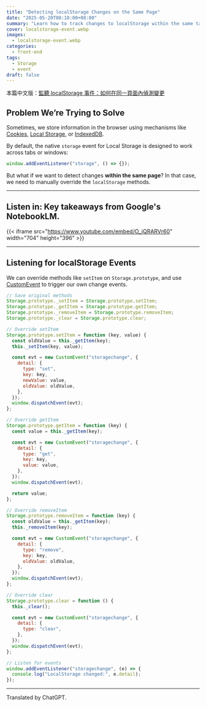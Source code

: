 ```yaml
---
title: "Detecting localStorage Changes on the Same Page"
date: "2025-05-20T08:18:00+08:00"
summary: "Learn how to track changes to localStorage within the same tab using CustomEvent and method overrides."
cover: localstorage-event.webp
images:
  - localstorage-event.webp
categories:
  - front-end
tags:
  - Storage
  - event
draft: false
---
```


本篇中文版：[監聽 localStorage 事件：如何在同一頁面內偵測變更](https://www.letswrite.tw/localstorage-event/)

## Problem We’re Trying to Solve

Sometimes, we store information in the browser using mechanisms like [Cookies](https://www.letswrite.tw/client-storage-cookie/), [Local Storage](https://www.letswrite.tw/client-storage-local/), or [IndexedDB](https://www.letswrite.tw/client-storage-idb/).

By default, the native `storage` event for Local Storage is designed to work across tabs or windows:

```javascript {linenos=table,anchorlinenos=true}
window.addEventListener("storage", () => {});
```

But what if we want to detect changes **within the same page**? In that case, we need to manually override the `localStorage` methods.

---

## Listen in: Key takeaways from Google's NotebookLM.

{{< iframe src="https://www.youtube.com/embed/O_jQRARVr60" width="704" height="396" >}}

---

## Listening for localStorage Events

We can override methods like `setItem` on `Storage.prototype`, and use [CustomEvent](https://www.letswrite.tw/custom-event/) to trigger our own change events.

```javascript {linenos=table,anchorlinenos=true}
// Save original methods
Storage.prototype._setItem = Storage.prototype.setItem;
Storage.prototype._getItem = Storage.prototype.getItem;
Storage.prototype._removeItem = Storage.prototype.removeItem;
Storage.prototype._clear = Storage.prototype.clear;

// Override setItem
Storage.prototype.setItem = function (key, value) {
  const oldValue = this._getItem(key);
  this._setItem(key, value);

  const evt = new CustomEvent("storagechange", {
    detail: {
      type: "set",
      key: key,
      newValue: value,
      oldValue: oldValue,
    },
  });
  window.dispatchEvent(evt);
};

// Override getItem
Storage.prototype.getItem = function (key) {
  const value = this._getItem(key);

  const evt = new CustomEvent("storagechange", {
    detail: {
      type: "get",
      key: key,
      value: value,
    },
  });
  window.dispatchEvent(evt);

  return value;
};

// Override removeItem
Storage.prototype.removeItem = function (key) {
  const oldValue = this._getItem(key);
  this._removeItem(key);

  const evt = new CustomEvent("storagechange", {
    detail: {
      type: "remove",
      key: key,
      oldValue: oldValue,
    },
  });
  window.dispatchEvent(evt);
};

// Override clear
Storage.prototype.clear = function () {
  this._clear();

  const evt = new CustomEvent("storagechange", {
    detail: {
      type: "clear",
    },
  });
  window.dispatchEvent(evt);
};

// Listen for events
window.addEventListener("storagechange", (e) => {
  console.log("LocalStorage changed:", e.detail);
});
```

---

Translated by ChatGPT.
